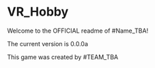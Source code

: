 # VR_Hobby

Welcome to the OFFICIAL readme of #Name_TBA!

The current version is 0.0.0a









This game was created by #TEAM_TBA
